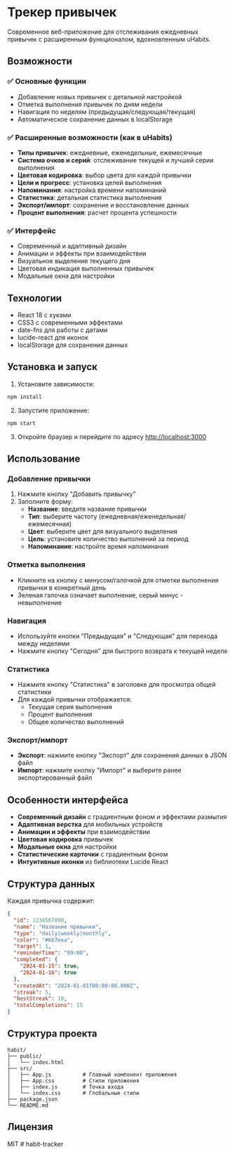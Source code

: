 # Трекер привычек

Современное веб-приложение для отслеживания ежедневных привычек с расширенным функционалом, вдохновленным uHabits.

## Возможности

### ✅ Основные функции
- Добавление новых привычек с детальной настройкой
- Отметка выполнения привычек по дням недели
- Навигация по неделям (предыдущая/следующая/текущая)
- Автоматическое сохранение данных в localStorage

### ✅ Расширенные возможности (как в uHabits)
- **Типы привычек**: ежедневные, еженедельные, ежемесячные
- **Система очков и серий**: отслеживание текущей и лучшей серии выполнения
- **Цветовая кодировка**: выбор цвета для каждой привычки
- **Цели и прогресс**: установка целей выполнения
- **Напоминания**: настройка времени напоминаний
- **Статистика**: детальная статистика выполнения
- **Экспорт/импорт**: сохранение и восстановление данных
- **Процент выполнения**: расчет процента успешности

### ✅ Интерфейс
- Современный и адаптивный дизайн
- Анимации и эффекты при взаимодействии
- Визуальное выделение текущего дня
- Цветовая индикация выполненных привычек
- Модальные окна для настройки

## Технологии

- React 18 с хуками
- CSS3 с современными эффектами
- date-fns для работы с датами
- lucide-react для иконок
- localStorage для сохранения данных

## Установка и запуск

1. Установите зависимости:
```bash
npm install
```

2. Запустите приложение:
```bash
npm start
```

3. Откройте браузер и перейдите по адресу [http://localhost:3000](http://localhost:3000)

## Использование

### Добавление привычки
1. Нажмите кнопку "Добавить привычку"
2. Заполните форму:
   - **Название**: введите название привычки
   - **Тип**: выберите частоту (ежедневная/еженедельная/ежемесячная)
   - **Цвет**: выберите цвет для визуального выделения
   - **Цель**: установите количество выполнений за период
   - **Напоминание**: настройте время напоминания

### Отметка выполнения
- Кликните на кнопку с минусом/галочкой для отметки выполнения привычки в конкретный день
- Зеленая галочка означает выполнение, серый минус - невыполнение

### Навигация
- Используйте кнопки "Предыдущая" и "Следующая" для перехода между неделями
- Нажмите кнопку "Сегодня" для быстрого возврата к текущей неделе

### Статистика
- Нажмите кнопку "Статистика" в заголовке для просмотра общей статистики
- Для каждой привычки отображается:
  - Текущая серия выполнения
  - Процент выполнения
  - Общее количество выполнений

### Экспорт/импорт
- **Экспорт**: нажмите кнопку "Экспорт" для сохранения данных в JSON файл
- **Импорт**: нажмите кнопку "Импорт" и выберите ранее экспортированный файл

## Особенности интерфейса

- **Современный дизайн** с градиентным фоном и эффектами размытия
- **Адаптивная верстка** для мобильных устройств
- **Анимации и эффекты** при взаимодействии
- **Цветовая кодировка** привычек
- **Модальные окна** для настройки
- **Статистические карточки** с градиентным фоном
- **Интуитивные иконки** из библиотеки Lucide React

## Структура данных

Каждая привычка содержит:
```json
{
  "id": 1234567890,
  "name": "Название привычки",
  "type": "daily|weekly|monthly",
  "color": "#667eea",
  "target": 1,
  "reminderTime": "09:00",
  "completed": {
    "2024-01-15": true,
    "2024-01-16": true
  },
  "createdAt": "2024-01-01T00:00:00.000Z",
  "streak": 5,
  "bestStreak": 10,
  "totalCompletions": 15
}
```

## Структура проекта

```
habit/
├── public/
│   └── index.html
├── src/
│   ├── App.js          # Главный компонент приложения
│   ├── App.css         # Стили приложения
│   ├── index.js        # Точка входа
│   └── index.css       # Глобальные стили
├── package.json
└── README.md
```

## Лицензия

MIT # habit-tracker
